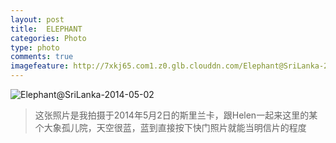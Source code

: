 ```yaml
---
layout: post
title:  ELEPHANT
categories: Photo
type: photo
comments: true
imagefeature: http://7xkj65.com1.z0.glb.clouddn.com/Elephant@SriLanka-2014-05-02?imageMogr2/thumbnail/!30p
---
```


![Elephant@SriLanka-2014-05-02](http://7xkj65.com1.z0.glb.clouddn.com/Elephant@SriLanka-2014-05-02)

> 这张照片是我拍摄于2014年5月2日的斯里兰卡，跟Helen一起来这里的某个大象孤儿院，天空很蓝，蓝到直接按下快门照片就能当明信片的程度